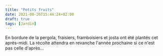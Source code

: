 ```yaml
---
title: "Petits fruits"
date: 2021-08-26T15:44:24+02:00
draft: true
tags: [Jardin]
---
```


En bordure de la pergola, fraisiers, framboisiers et josta ont été plantés cet après-midi. La récolte attendra en revanche l'année prochaine si ce n'est pas celle d'après...